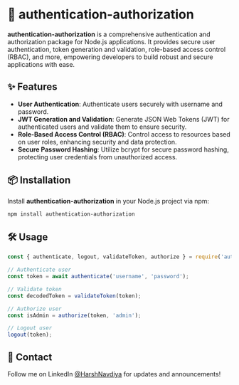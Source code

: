 # 🚀 authentication-authorization

**authentication-authorization** is a comprehensive authentication and authorization package for Node.js applications. It provides secure user authentication, token generation and validation, role-based access control (RBAC), and more, empowering developers to build robust and secure applications with ease.

## ✨ Features

- **User Authentication**: Authenticate users securely with username and password.
- **JWT Generation and Validation**: Generate JSON Web Tokens (JWT) for authenticated users and validate them to ensure security.
- **Role-Based Access Control (RBAC)**: Control access to resources based on user roles, enhancing security and data protection.
- **Secure Password Hashing**: Utilize bcrypt for secure password hashing, protecting user credentials from unauthorized access.

## 📦 Installation

Install **authentication-authorization** in your Node.js project via npm:

```bash
npm install authentication-authorization
```

## 🛠️ Usage

```javascript
const { authenticate, logout, validateToken, authorize } = require('authentication-authorization');

// Authenticate user
const token = await authenticate('username', 'password');

// Validate token
const decodedToken = validateToken(token);

// Authorize user
const isAdmin = authorize(token, 'admin');

// Logout user
logout(token);
```

## 📧 Contact

Follow me on LinkedIn [@HarshNavdiya](www.linkedin.com/in/harshnavdiya) for updates and announcements!
